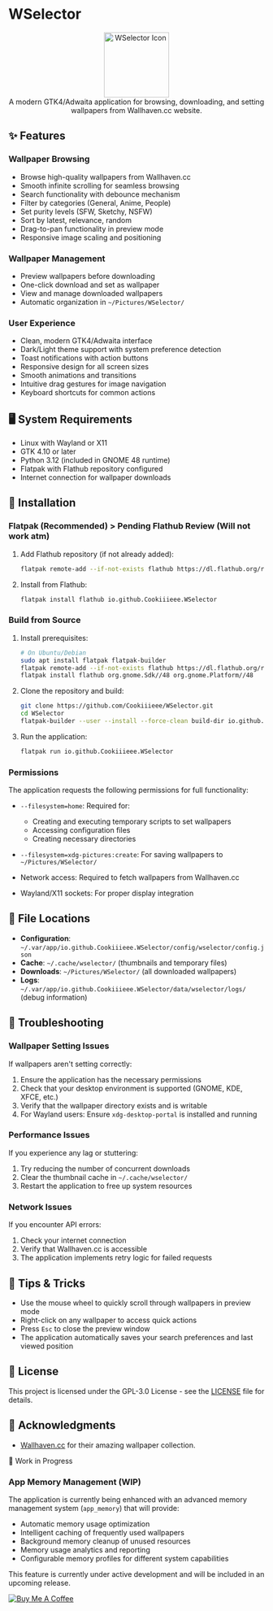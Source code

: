 # WSelector

<div align="center">
  <img src="https://i.ibb.co/YB6XHXmB/icon-1748228995-512x512.png" width="128" height="128" alt="WSelector Icon">
</div>

<div align="center">A modern GTK4/Adwaita application for browsing, downloading, and setting wallpapers from Wallhaven.cc website.</div>

## ✨ Features

### Wallpaper Browsing
- Browse high-quality wallpapers from Wallhaven.cc
- Smooth infinite scrolling for seamless browsing
- Search functionality with debounce mechanism
- Filter by categories (General, Anime, People)
- Set purity levels (SFW, Sketchy, NSFW)
- Sort by latest, relevance, random
- Drag-to-pan functionality in preview mode
- Responsive image scaling and positioning

### Wallpaper Management
- Preview wallpapers before downloading
- One-click download and set as wallpaper
- View and manage downloaded wallpapers
- Automatic organization in `~/Pictures/WSelector/`

### User Experience
- Clean, modern GTK4/Adwaita interface
- Dark/Light theme support with system preference detection
- Toast notifications with action buttons
- Responsive design for all screen sizes
- Smooth animations and transitions
- Intuitive drag gestures for image navigation
- Keyboard shortcuts for common actions

## 🖥️ System Requirements

- Linux with Wayland or X11
- GTK 4.10 or later
- Python 3.12 (included in GNOME 48 runtime)
- Flatpak with Flathub repository configured
- Internet connection for wallpaper downloads

## 🚀 Installation

### Flatpak (Recommended) > Pending Flathub Review (Will not work atm)

1. Add Flathub repository (if not already added):
   ```bash
   flatpak remote-add --if-not-exists flathub https://dl.flathub.org/repo/flathub.flatpakrepo
   ```

2. Install from Flathub:
   ```bash
   flatpak install flathub io.github.Cookiiieee.WSelector
   ```

### Build from Source

1. Install prerequisites:
   ```bash
   # On Ubuntu/Debian
   sudo apt install flatpak flatpak-builder
   flatpak remote-add --if-not-exists flathub https://dl.flathub.org/repo/flathub.flatpakrepo
   flatpak install flathub org.gnome.Sdk//48 org.gnome.Platform//48
   ```

2. Clone the repository and build:
   ```bash
   git clone https://github.com/Cookiiieee/WSelector.git
   cd WSelector
   flatpak-builder --user --install --force-clean build-dir io.github.Cookiiieee.WSelector.json
   ```

3. Run the application:
   ```bash
   flatpak run io.github.Cookiiieee.WSelector
   ```

### Permissions

The application requests the following permissions for full functionality:

- `--filesystem=home`: Required for:
  - Creating and executing temporary scripts to set wallpapers
  - Accessing configuration files
  - Creating necessary directories
  
- `--filesystem=xdg-pictures:create`: For saving wallpapers to `~/Pictures/WSelector/`

- Network access: Required to fetch wallpapers from Wallhaven.cc

- Wayland/X11 sockets: For proper display integration

## 📂 File Locations

- **Configuration**: `~/.var/app/io.github.Cookiiieee.WSelector/config/wselector/config.json`
- **Cache**: `~/.cache/wselector/` (thumbnails and temporary files)
- **Downloads**: `~/Pictures/WSelector/` (all downloaded wallpapers)
- **Logs**: `~/.var/app/io.github.Cookiiieee.WSelector/data/wselector/logs/` (debug information)

## 🔧 Troubleshooting

### Wallpaper Setting Issues
If wallpapers aren't setting correctly:
1. Ensure the application has the necessary permissions
2. Check that your desktop environment is supported (GNOME, KDE, XFCE, etc.)
3. Verify that the wallpaper directory exists and is writable
4. For Wayland users: Ensure `xdg-desktop-portal` is installed and running

### Performance Issues
If you experience any lag or stuttering:
1. Try reducing the number of concurrent downloads
2. Clear the thumbnail cache in `~/.cache/wselector/`
3. Restart the application to free up system resources

### Network Issues
If you encounter API errors:
1. Check your internet connection
2. Verify that Wallhaven.cc is accessible
3. The application implements retry logic for failed requests

## 🎯 Tips & Tricks

- Use the mouse wheel to quickly scroll through wallpapers in preview mode
- Right-click on any wallpaper to access quick actions
- Press `Esc` to close the preview window
- The application automatically saves your search preferences and last viewed position

## 📄 License

This project is licensed under the GPL-3.0 License - see the [LICENSE](LICENSE) file for details.

## 🙏 Acknowledgments

- [Wallhaven.cc](https://wallhaven.cc) for their amazing wallpaper collection.

🚧 Work in Progress
### App Memory Management (WIP)
The application is currently being enhanced with an advanced memory management system (`app_memory`) that will provide:
- Automatic memory usage optimization
- Intelligent caching of frequently used wallpapers
- Background memory cleanup of unused resources
- Memory usage analytics and reporting
- Configurable memory profiles for different system capabilities

This feature is currently under active development and will be included in an upcoming release.


[![Buy Me A Coffee](https://img.buymeacoffee.com/button-api/?text=Buy%20me%20a%20coffee&emoji=☕&slug=cookiiieee&button_colour=5F7FFF&font_colour=ffffff&font_family=Poppins&outline_colour=000000&coffee_colour=FFDD00&font_size=14&height=28&width=150)](https://www.buymeacoffee.com/cookiiieee)

